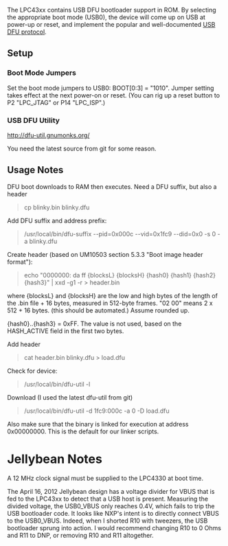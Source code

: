 The LPC43xx contains USB DFU bootloader support in ROM. By selecting the appropriate boot mode (USB0), the device will come up on USB at power-up or reset, and implement the popular and well-documented [USB DFU protocol](http://www.usb.org/developers/devclass_docs/DFU_1.1.pdf).

## Setup

### Boot Mode Jumpers

Set the boot mode jumpers to USB0: BOOT[0:3] = "1010". Jumper setting takes effect at the next power-on or reset. (You can rig up a reset button to P2 "LPC_JTAG" or P14 "LPC_ISP".)

### USB DFU Utility
http://dfu-util.gnumonks.org/

You need the latest source from git for some reason.

## Usage Notes
DFU boot downloads to RAM then executes. Need a DFU suffix, but also a header

> cp blinky.bin blinky.dfu

Add DFU suffix and address prefix:
> /usr/local/bin/dfu-suffix --pid=0x000c --vid=0x1fc9 --did=0x0 -s 0 -a blinky.dfu

Create header (based on UM10503 section 5.3.3 "Boot image header format"):
> echo "0000000: da ff {blocksL} {blocksH} {hash0} {hash1} {hash2} {hash3}" | xxd -g1 -r > header.bin

where {blocksL} and {blocksH} are the low and high bytes of the length of the .bin file + 16 bytes, measured in 512-byte frames. "02 00" means 2 x 512 + 16 bytes. (this should be automated.)
Assume rounded up.

{hash0}..{hash3} = 0xFF. The value is not used, based on the HASH_ACTIVE field in the first two bytes.

Add header
> cat header.bin blinky.dfu > load.dfu

Check for device:
> /usr/local/bin/dfu-util -l

Download (I used the latest dfu-util from git)
> /usr/local/bin/dfu-util -d 1fc9:000c -a 0 -D load.dfu

Also make sure that the binary is linked for execution at address 0x00000000.  This is the default for our linker scripts.

# Jellybean Notes

A 12 MHz clock signal must be supplied to the LPC4330 at boot time.

The April 16, 2012 Jellybean design has a voltage divider for VBUS that is fed to the LPC43xx to detect that a USB host is present. Measuring the divided voltage, the USB0_VBUS only reaches 0.4V, which fails to trip the USB bootloader code. It looks like NXP's intent is to directly connect VBUS to the USB0_VBUS. Indeed, when I shorted R10 with tweezers, the USB bootloader sprung into action. I would recommend changing R10 to 0 Ohms and R11 to DNP, or removing R10 and R11 altogether.
